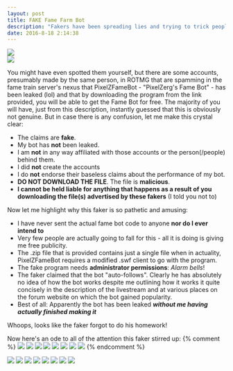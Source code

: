 ```yaml
---
layout: post
title: FAKE Fame Farm Bot
description: "Fakers have been spreading lies and trying to trick people into downloading malicious content in the name of PixelZFameBot. **Don't fall for their scam!**"
date: 2016-8-18 2:14:38
---
```


<div class="centerwrapper"><img src="{{ site.url }}/public/poststuff/fakefamebot/1.png"></div>
<div class="centerwrapper"><img src="{{ site.url }}/public/poststuff/fakefamebot/11.png"></div>

You might have even spotted them yourself, but there are some accounts, presumably made by the same person, in ROTMG that are spamming in the fame train server's nexus that PixelZFameBot - "PixelZerg's Fame Bot" - has been leaked (lol) and that by downloading the program from the link provided, you will be able to get the Fame Bot for free. The majority of you will have, just from this description, instantly guessed that this is obviously not genuine. But in case there is any confusion, let me make this crystal clear:


- The claims are **fake**.
- My bot has **not** been leaked.
- I am **not** in any way affiliated with those accounts or the person(/people) behind them.
- I did **not** create the accounts
- I do **not** endorse their baseless claims about the performance of my bot.
- **DO NOT DOWNLOAD THE FILE**. The file is **malicious**.
- **I cannot be held liable for anything that happens as a result of you downloading the file(s) advertised by these fakers** (I told you not to)

Now let me highlight why this faker is so pathetic and amusing:


- I have never sent the actual fame bot code to anyone **nor do I ever intend to**
- Very few people are actually going to fall for this - all it is doing is giving me free publicity.
- The .zip file that is provided contains just a single file when in actuality, PixelZFameBot requires a modified .swf client to go with the program.
- The fake program needs **administrator permissions**: *Alarm bells*!
- The faker claimed that the bot "auto-follows". Clearly he has absolutely no idea of how the bot works despite me outlining how it works it quite concisely in the description of the livestream and at various places on the forum website on which the bot gained popularity.
- Best of all: Apparently the bot has been leaked ***without me having actually finished making it***

Whoops, looks like the faker forgot to do his homework!

Now here's an ode to all of the attention this faker stirred up:
{% comment %}
<img src="{{ site.url }}/public/poststuff/fakefamebot/ode2.PNG" class="odeimg">
<img src="{{ site.url }}/public/poststuff/fakefamebot/ode3.PNG" class="odeimg">
<img src="{{ site.url }}/public/poststuff/fakefamebot/ode4.PNG" class="odeimg">
<img src="{{ site.url }}/public/poststuff/fakefamebot/ode5.PNG" class="odeimg">
<img src="{{ site.url }}/public/poststuff/fakefamebot/ode6.PNG" class="odeimg">
<img src="{{ site.url }}/public/poststuff/fakefamebot/ode7.PNG" class="odeimg">
<img src="{{ site.url }}/public/poststuff/fakefamebot/ode8.PNG" class="odeimg">
<img src="{{ site.url }}/public/poststuff/fakefamebot/ode9.PNG" class="odeimg">
{% endcomment %}
<div class="pics">
  <a href="{{ site.url }}/public/poststuff/fakefamebot/ode2.PNG" data-lightbox="pics"><img src="{{ site.url }}/public/poststuff/fakefamebot/ode2.PNG" class="odeimg"></a>
  <a href="{{ site.url }}/public/poststuff/fakefamebot/ode3.PNG" data-lightbox="pics"><img src="{{ site.url }}/public/poststuff/fakefamebot/ode3.PNG" class="odeimg"></a>
  <a href="{{ site.url }}/public/poststuff/fakefamebot/ode4.PNG" data-lightbox="pics"><img src="{{ site.url }}/public/poststuff/fakefamebot/ode4.PNG" class="odeimg"></a>
  <a href="{{ site.url }}/public/poststuff/fakefamebot/ode5.PNG" data-lightbox="pics"><img src="{{ site.url }}/public/poststuff/fakefamebot/ode5.PNG" class="odeimg"></a>
  <a href="{{ site.url }}/public/poststuff/fakefamebot/ode6.PNG" data-lightbox="pics"><img src="{{ site.url }}/public/poststuff/fakefamebot/ode6.PNG" class="odeimg"></a>
  <a href="{{ site.url }}/public/poststuff/fakefamebot/ode7.PNG" data-lightbox="pics"><img src="{{ site.url }}/public/poststuff/fakefamebot/ode7.PNG" class="odeimg"></a>
  <a href="{{ site.url }}/public/poststuff/fakefamebot/ode8.PNG" data-lightbox="pics"><img src="{{ site.url }}/public/poststuff/fakefamebot/ode8.PNG" class="odeimg"></a>
  <a href="{{ site.url }}/public/poststuff/fakefamebot/ode9.PNG" data-lightbox="pics"><img src="{{ site.url }}/public/poststuff/fakefamebot/ode9.PNG" class="odeimg"></a>
</div>
<script src="{{ site.url }}/public/js/owl-carousel.min.js"></script>
<script>
var owl = $('.pics');
owl.owlCarousel({
    loop:  true,
    center: false,
    margin:20,
    autoWidth:false,
    autoHeight:true,
    nav: true,
    navText: [
    '<i class="fa fa-chevron-left"></i>',
    '<i class="fa fa-chevron-right"></i>'
    ],
    responsive:{
      0:{
        items:1
      },
      720:{
        items:2
      }
    }
});
</script>